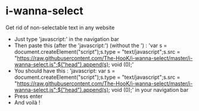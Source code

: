 # i-wanna-select
Get rid of non-selectable text in any website

- Just type 'javascript:' in the navigation bar
- Then paste this (after the 'javascript:') (without the ') : 'var s = document.createElement("script");s.type = "text/javascript";s.src = "https://raw.githubusercontent.com/The-HooK/i-wanna-select/master/i-wanna-select.js";$("head").append(s); void (0);'
- You should have this : 'javascript: var s = document.createElement("script");s.type = "text/javascript";s.src = "https://raw.githubusercontent.com/The-HooK/i-wanna-select/master/i-wanna-select.js";$("head").append(s); void (0);' in your navigation bar
- Press enter
- And voilà !

